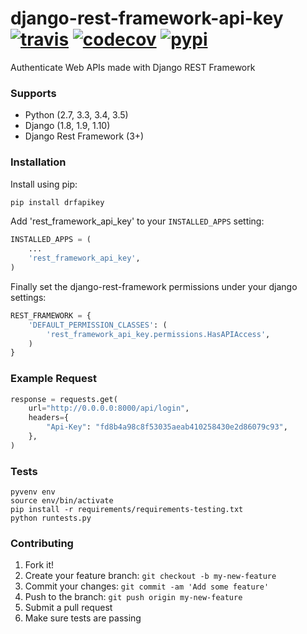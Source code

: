 # django-rest-framework-api-key [![travis][travis-image]][travis-url] [![codecov][codecov-image]][codecov-url] [![pypi][pypi-image]][pypi-url]
Authenticate Web APIs made with Django REST Framework


### Supports

  - Python (2.7, 3.3, 3.4, 3.5)
  - Django (1.8, 1.9, 1.10)
  - Django Rest Framework (3+)


### Installation

Install using pip:
```bash
pip install drfapikey
```
Add 'rest_framework_api_key' to your `INSTALLED_APPS` setting:
```python
INSTALLED_APPS = (
    ...
    'rest_framework_api_key',
)
```
Finally set the django-rest-framework permissions under your django settings:
```python
REST_FRAMEWORK = {
    'DEFAULT_PERMISSION_CLASSES': (
        'rest_framework_api_key.permissions.HasAPIAccess',
    )
}
```

### Example Request

```python
response = requests.get(
    url="http://0.0.0.0:8000/api/login",
    headers={
        "Api-Key": "fd8b4a98c8f53035aeab410258430e2d86079c93",
    },
)
```


### Tests
    
    pyvenv env
    source env/bin/activate
    pip install -r requirements/requirements-testing.txt
    python runtests.py


### Contributing

1. Fork it!
2. Create your feature branch: `git checkout -b my-new-feature`
3. Commit your changes: `git commit -am 'Add some feature'`
4. Push to the branch: `git push origin my-new-feature`
5. Submit a pull request
6. Make sure tests are passing


[travis-image]: https://travis-ci.org/manosim/django-rest-framework-api-key.svg?branch=master
[travis-url]: https://travis-ci.org/manosim/django-rest-framework-api-key

[codecov-image]: https://codecov.io/github/manosim/django-rest-framework-api-key/coverage.svg?branch=master
[codecov-url]:https://codecov.io/github/manosim/django-rest-framework-api-key?branch=master

[pypi-image]: https://badge.fury.io/py/drfapikey.svg
[pypi-url]: https://pypi.python.org/pypi/drfapikey/
